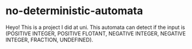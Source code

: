 # no-deterministic-automata
Heyo! This is a project I did at uni. This automata can detect if the input is (POSITIVE INTEGER, POSITIVE FLOTANT, NEGATIVE INTEGER, NEGATIVE INTEGER, FRACTION, UNDEFINED).
